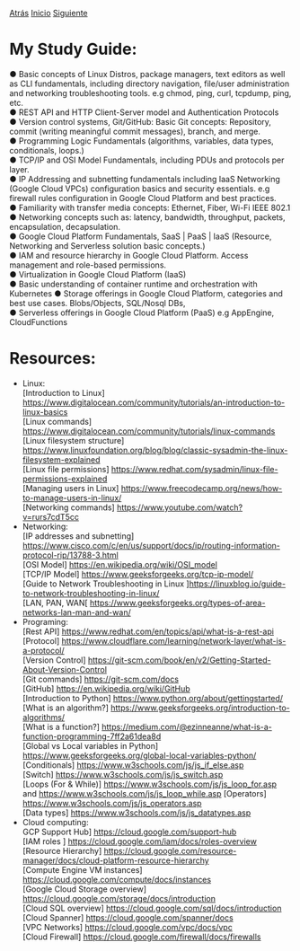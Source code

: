 [Atrás](/README.md)
[Inicio](/README.md) 
[Siguiente](/Links/studyguide.md)

# My Study Guide:
● Basic concepts of Linux Distros, package managers, text editors as well as CLI fundamentals, including directory navigation, file/user administration and networking troubleshooting tools. e.g chmod, ping, curl, tcpdump, ping, etc.<br>
● REST API and HTTP Client-Server model and Authentication Protocols<br>
● Version control systems, Git/GitHub: Basic Git concepts: Repository, commit (writing meaningful commit messages), branch, and merge.<br>
● Programming Logic Fundamentals (algorithms, variables, data types, conditionals, loops.)<br>
● TCP/IP and OSI Model Fundamentals, including PDUs and protocols per layer.<br>
● IP Addressing and subnetting fundamentals including IaaS Networking (Google Cloud VPCs) configuration basics and security essentials. e.g firewall rules configuration in Google Cloud Platform and best practices.<br>
● Familiarity with transfer media concepts: Ethernet, Fiber, Wi-Fi IEEE 802.1<br>
● Networking concepts such as: latency, bandwidth, throughput, packets, encapsulation, decapsulation.<br>
● Google Cloud Platform Fundamentals, SaaS | PaaS | IaaS (Resource, Networking and Serverless solution basic concepts.)<br>
● IAM and resource hierarchy in Google Cloud Platform. Access management and role-based permissions.<br>
● Virtualization in Google Cloud Platform (IaaS)<br>
● Basic understanding of container runtime and orchestration with Kubernetes
● Storage offerings in Google Cloud Platform, categories and best use cases. Blobs/Objects, SQL/Nosql DBs,<br>
● Serverless offerings in Google Cloud Platform (PaaS) e.g AppEngine, CloudFunctions<br>

# Resources:
- Linux:<br>
[Introduction to Linux] https://www.digitalocean.com/community/tutorials/an-introduction-to-linux-basics<br>
[Linux commands] https://www.digitalocean.com/community/tutorials/linux-commands<br>
[Linux filesystem structure] https://www.linuxfoundation.org/blog/blog/classic-sysadmin-the-linux-filesystem-explained<br>
[Linux file permissions] https://www.redhat.com/sysadmin/linux-file-permissions-explained<br>
[Managing users in Linux] https://www.freecodecamp.org/news/how-to-manage-users-in-linux/<br>
[Networking commands] https://www.youtube.com/watch?v=rurs7cdT5cc<br>
- Networking:<br>
[IP addresses and subnetting]
https://www.cisco.com/c/en/us/support/docs/ip/routing-information-protocol-rip/13788-3.html<br>
[OSI Model] https://en.wikipedia.org/wiki/OSI_model<br>
[TCP/IP Model] https://www.geeksforgeeks.org/tcp-ip-model/<br>
[Guide to Network Troubleshooting in Linux ]https://linuxblog.io/guide-to-network-troubleshooting-in-linux/<br>
[LAN, PAN, WAN[ https://www.geeksforgeeks.org/types-of-area-networks-lan-man-and-wan/<br>
- Programing:<br>
[Rest API] https://www.redhat.com/en/topics/api/what-is-a-rest-api<br>
[Protocol] https://www.cloudflare.com/learning/network-layer/what-is-a-protocol/<br>
[Version Control] https://git-scm.com/book/en/v2/Getting-Started-About-Version-Control<br>
[Git commands] https://git-scm.com/docs<br>
[GitHub] https://en.wikipedia.org/wiki/GitHub<br>
[Introduction to Python] https://www.python.org/about/gettingstarted/<br>
[What is an algorithm?] https://www.geeksforgeeks.org/introduction-to-algorithms/<br>
[What is a function?] https://medium.com/@ezinneanne/what-is-a-function-programming-7ff2a61dea8d<br>
[Global vs Local variables in Python] https://www.geeksforgeeks.org/global-local-variables-python/<br>
[Conditionals] https://www.w3schools.com/js/js_if_else.asp<br>
[Switch] https://www.w3schools.com/js/js_switch.asp<br>
[Loops (For & While)] https://www.w3schools.com/js/js_loop_for.asp and
https://www.w3schools.com/js/js_loop_while.asp
[Operators] https://www.w3schools.com/js/js_operators.asp<br>
[Data types] https://www.w3schools.com/js/js_datatypes.asp<br>
- Cloud computing:<br>
GCP Support Hub] https://cloud.google.com/support-hub<br>
[IAM roles ] https://cloud.google.com/iam/docs/roles-overview<br>
[Resource Hierarchy] https://cloud.google.com/resource-manager/docs/cloud-platform-resource-hierarchy<br>
[Compute Engine VM instances] https://cloud.google.com/compute/docs/instances<br>
[Google Cloud Storage overview] https://cloud.google.com/storage/docs/introduction<br>
[Cloud SQL overview] https://cloud.google.com/sql/docs/introduction<br>
[Cloud Spanner] https://cloud.google.com/spanner/docs<br>
[VPC Networks] https://cloud.google.com/vpc/docs/vpc<br>
[Cloud Firewall] https://cloud.google.com/firewall/docs/firewalls<br>